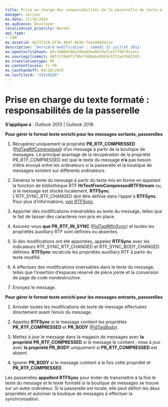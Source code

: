 ```yaml
---
title: Prise en charge des responsabilités de la passerelle de texte mise en forme
manager: soliver
ms.date: 11/16/2014
ms.audience: Developer
localization_priority: Normal
api_type:
- COM
ms.assetid: de737118-5f3b-464f-b036-f4a3489d411a
description: 'Derniére modification : samedi 23 juillet 2011'
ms.openlocfilehash: d5c3480018be399a85ee0bfda7ce1ff9b701cecc
ms.sourcegitcommit: 8657170d071f9bcf680aba50b9c07f2a4fb82283
ms.translationtype: MT
ms.contentlocale: fr-FR
ms.lasthandoff: 04/28/2019
ms.locfileid: "33419428"
---
```

# <a name="supporting-formatted-text-gateway-responsibilities"></a>Prise en charge du texte formaté : responsabilités de la passerelle

  
  
**S’applique à** : Outlook 2013 | Outlook 2016 
  
 **Pour gérer le format texte enrichi pour les messages sortants, passerelles**
  
1. Récupérez uniquement la propriété **PR_RTF_COMPRESSED** ([PidTagRtfCompressed](pidtagrtfcompressed-canonical-property.md)) d’un message à partir de la boutique de messages. Le principal avantage de la récupération de la propriété PR_RTF_COMPRESSED est que le texte du message **n’a** pas besoin d’être envoyé entre les ordinateurs si la passerelle et la boutique de messages existent sur différents ordinateurs. 
    
2. Générez le texte du message à partir du texte mis en forme en appelant la fonction de bibliothèque RTF **HrTextFromCompressedRTFStream** ou, si le message est stocké localement, **RTFSync**. L’RTF_SYNC_RTF_CHANGED doit être définie dans l’appel à **RTFSync**. Pour plus d’informations, [voir RTFSync](rtfsync.md).
    
3. Apporter des modifications irréversibles au texte du message, telles que le fait de laisser des caractères non pris en place. 
    
4. Assurez-vous **que PR_RTF_IN_SYNC** ([PidTagRtfInSync](pidtagrtfinsync-canonical-property.md)) et toutes les propriétés auxilliary RTF sont définies ou absentes.
    
5. Si des modifications ont été apportées, appelez **RTFSync** avec les indicateurs RTF_SYNC_RTF_CHANGED et RTF_SYNC_BODY_CHANGED définies. **RTFSync** recalcule les propriétés auxilliary RTF à partir du texte modifié. 
    
6. A effectuez des modifications inversables dans le texte du message, telles que l’insertion d’espaces réservé de pièce jointe et la conversion de page de code nondestructive.
    
7. Envoyez le message.
    
 **Pour gérer le format texte enrichi pour les messages entrants, passerelles**
  
1. Annuler toutes les modifications de texte de message effectuées directement avant l’envoi du message. 
    
2. Appelez **RTFSync** si le message contient les propriétés **PR_RTF_COMPRESSED** et **PR_BODY** ([PidTagBody](pidtagbody-canonical-property.md)). 
    
3. Mettez à jour le message dans la magasin de messages avec **la propriété PR_RTF_COMPRESSED** si le message le contient ; mise à jour avec **la propriété PR_BODY** uniquement si **PR_RTF_COMPRESSED** est absent. 
    
4. Ignorer **PR_BODY** si le message contient à la fois cette propriété et **PR_RTF_COMPRESSED**.
    
Les passerelles **appellent RTFSync** pour éviter de transmettre à la fois le texte du message et le texte formaté si la boutique de messages se trouve sur un autre ordinateur. Si la passerelle est locale, elle peut définir les deux propriétés et autoriser la boutique de messages à effectuer la synchronisation. 
  

